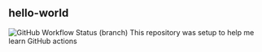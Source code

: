 ## hello-world
![GitHub Workflow Status (branch)](https://img.shields.io/github/workflow/status/jamespwillson/hello-world/.NET/main?style=for-the-badge)
This repository was setup to help me learn GitHub actions
